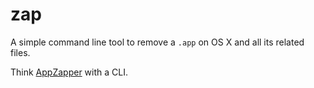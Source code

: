 # zap

A simple command line tool to remove a `.app` on OS X and all its
related files.

Think [AppZapper](http://www.appzapper.com) with a CLI.
